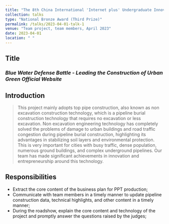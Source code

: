 ```yaml
---
title: "The 8th China International 'Internet plus' Undergraduate Innovation and Entrepreneurship Competition"
collection: talks
type: "National Bronze Award (Third Prize)"
permalink: /talks/2023-04-01-talk-1
venue: "Team project, team members, April 2023"
date: 2023-04-01
location: " "
---
```

## Title
### *Blue Water Defense Battle - Leading the Construction of Urban Green Official Website*

## Introduction

> This project mainly adopts top pipe construction, also known as non excavation construction technology, which is a pipeline burial construction technology that requires no excavation or less excavation. Non excavation engineering technology has completely solved the problems of damage to urban buildings and road traffic congestion during pipeline burial construction, highlighting its advantages in stabilizing soil layers and environmental protection. This is very important for cities with busy traffic, dense population, numerous ground buildings, and complex underground pipelines. Our team has made significant achievements in innovation and entrepreneurship around this technology.

## Responsibilities
* Extract the core content of the business plan for PPT production;
* Communicate with team members in a timely manner to update pipeline construction data, technical highlights, and other content in a timely manner;
* During the roadshow, explain the core content and technology of the project and promptly answer the questions raised by the judges;
